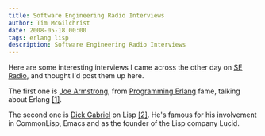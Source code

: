 ```yaml
---
title: Software Engineering Radio Interviews
author: Tim McGilchrist
date: 2008-05-18 00:00
tags: erlang lisp
description: Software Engineering Radio Interviews
---
```


Here are some interesting interviews I came across the other day on
[SE Radio](http://www.se-radio.net), and thought I'd post them up
here.

The first one is [Joe Armstrong](http://armstrongonsoftware.blogspot.com/), from
[Programming Erlang](http://www.pragprog.com/titles/jaerlang/programming-erlang) fame, talking about Erlang
[[1]](http://www.se-radio.net/podcast/2008-03/episode-89-joe-armstrong-erlang).

The second one is [Dick Gabriel](http://en.wikipedia.org/wiki/Richard_p_gabriel)
on Lisp
[[2]](http://www.se-radio.net/podcast/2008-01/episode-84-dick-gabriel-lisp). He's
famous for his involvement in CommonLisp, Emacs and as the founder of the Lisp
company Lucid.
